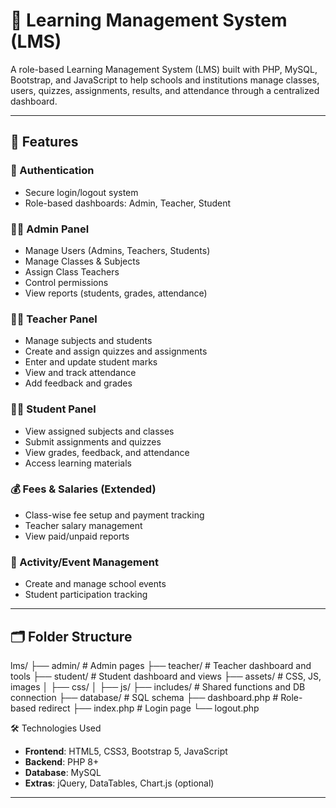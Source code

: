 # 📘 Learning Management System (LMS)

A role-based Learning Management System (LMS) built with PHP, MySQL, Bootstrap, and JavaScript to help schools and institutions manage classes, users, quizzes, assignments, results, and attendance through a centralized dashboard.

---

## 🚀 Features

### 🔐 Authentication
- Secure login/logout system
- Role-based dashboards: Admin, Teacher, Student

### 👩‍🏫 Admin Panel
- Manage Users (Admins, Teachers, Students)
- Manage Classes & Subjects
- Assign Class Teachers
- Control permissions
- View reports (students, grades, attendance)

### 👨‍🏫 Teacher Panel
- Manage subjects and students
- Create and assign quizzes and assignments
- Enter and update student marks
- View and track attendance
- Add feedback and grades

### 👨‍🎓 Student Panel
- View assigned subjects and classes
- Submit assignments and quizzes
- View grades, feedback, and attendance
- Access learning materials

### 💰 Fees & Salaries (Extended)
- Class-wise fee setup and payment tracking
- Teacher salary management
- View paid/unpaid reports

### 📅 Activity/Event Management
- Create and manage school events
- Student participation tracking

---

## 🗂️ Folder Structure
lms/
├── admin/ # Admin pages
├── teacher/ # Teacher dashboard and tools
├── student/ # Student dashboard and views
├── assets/ # CSS, JS, images
│ ├── css/
│ ├── js/
├── includes/ # Shared functions and DB connection
├── database/ # SQL schema
├── dashboard.php # Role-based redirect
├── index.php # Login page
└── logout.php

 🛠️ Technologies Used

- **Frontend**: HTML5, CSS3, Bootstrap 5, JavaScript
- **Backend**: PHP 8+
- **Database**: MySQL
- **Extras**: jQuery, DataTables, Chart.js (optional)

---
